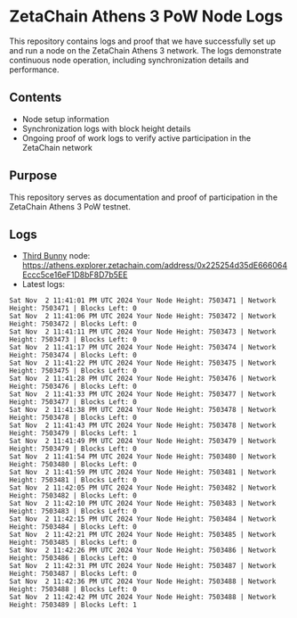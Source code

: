 # ZetaChain Athens 3 PoW Node Logs
This repository contains logs and proof that we have successfully set up and run a node on the ZetaChain Athens 3 network. The logs demonstrate continuous node operation, including synchronization details and performance.

## Contents
- Node setup information
- Synchronization logs with block height details
- Ongoing proof of work logs to verify active participation in the ZetaChain network

## Purpose
This repository serves as documentation and proof of participation in the ZetaChain Athens 3 PoW testnet.

## Logs

- [Third Bunny](https://thirdbunny.xyz/) node: https://athens.explorer.zetachain.com/address/0x225254d35dE666064Eccc5ce16eF1D8bF8D7b5EE
- Latest logs:
```
Sat Nov  2 11:41:01 PM UTC 2024 Your Node Height: 7503471 | Network Height: 7503471 | Blocks Left: 0
Sat Nov  2 11:41:06 PM UTC 2024 Your Node Height: 7503472 | Network Height: 7503472 | Blocks Left: 0
Sat Nov  2 11:41:11 PM UTC 2024 Your Node Height: 7503473 | Network Height: 7503473 | Blocks Left: 0
Sat Nov  2 11:41:17 PM UTC 2024 Your Node Height: 7503474 | Network Height: 7503474 | Blocks Left: 0
Sat Nov  2 11:41:22 PM UTC 2024 Your Node Height: 7503475 | Network Height: 7503475 | Blocks Left: 0
Sat Nov  2 11:41:28 PM UTC 2024 Your Node Height: 7503476 | Network Height: 7503476 | Blocks Left: 0
Sat Nov  2 11:41:33 PM UTC 2024 Your Node Height: 7503477 | Network Height: 7503477 | Blocks Left: 0
Sat Nov  2 11:41:38 PM UTC 2024 Your Node Height: 7503478 | Network Height: 7503478 | Blocks Left: 0
Sat Nov  2 11:41:43 PM UTC 2024 Your Node Height: 7503478 | Network Height: 7503479 | Blocks Left: 1
Sat Nov  2 11:41:49 PM UTC 2024 Your Node Height: 7503479 | Network Height: 7503479 | Blocks Left: 0
Sat Nov  2 11:41:54 PM UTC 2024 Your Node Height: 7503480 | Network Height: 7503480 | Blocks Left: 0
Sat Nov  2 11:41:59 PM UTC 2024 Your Node Height: 7503481 | Network Height: 7503481 | Blocks Left: 0
Sat Nov  2 11:42:05 PM UTC 2024 Your Node Height: 7503482 | Network Height: 7503482 | Blocks Left: 0
Sat Nov  2 11:42:10 PM UTC 2024 Your Node Height: 7503483 | Network Height: 7503483 | Blocks Left: 0
Sat Nov  2 11:42:15 PM UTC 2024 Your Node Height: 7503484 | Network Height: 7503484 | Blocks Left: 0
Sat Nov  2 11:42:21 PM UTC 2024 Your Node Height: 7503485 | Network Height: 7503485 | Blocks Left: 0
Sat Nov  2 11:42:26 PM UTC 2024 Your Node Height: 7503486 | Network Height: 7503486 | Blocks Left: 0
Sat Nov  2 11:42:31 PM UTC 2024 Your Node Height: 7503487 | Network Height: 7503487 | Blocks Left: 0
Sat Nov  2 11:42:36 PM UTC 2024 Your Node Height: 7503488 | Network Height: 7503488 | Blocks Left: 0
Sat Nov  2 11:42:42 PM UTC 2024 Your Node Height: 7503488 | Network Height: 7503489 | Blocks Left: 1
```
